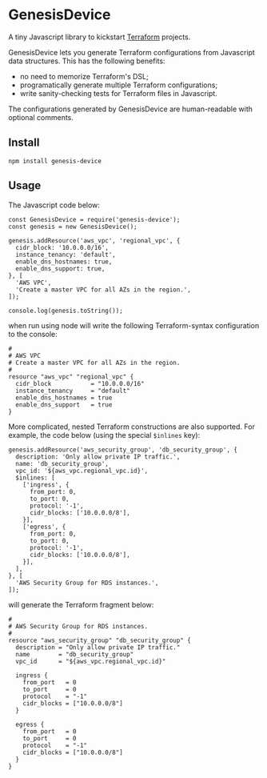 # GenesisDevice

A tiny Javascript library to kickstart [Terraform](https://www.terraform.io) projects.

GenesisDevice lets you generate Terraform configurations from Javascript data
structures. This has the following benefits:

  * no need to memorize Terraform's DSL;
  * programatically generate multiple Terraform configurations;
  * write sanity-checking tests for Terraform files in Javascript.

The configurations generated by GenesisDevice are human-readable with optional
comments.

## Install

    npm install genesis-device

## Usage

The Javascript code below:

    const GenesisDevice = require('genesis-device');
    const genesis = new GenesisDevice();

    genesis.addResource('aws_vpc', 'regional_vpc', {
      cidr_block: '10.0.0.0/16',
      instance_tenancy: 'default',
      enable_dns_hostnames: true,
      enable_dns_support: true,
    }, [
      'AWS VPC',
      'Create a master VPC for all AZs in the region.',
    ]);

    console.log(genesis.toString());

when run using node will write the following Terraform-syntax configuration to the console:

    #
    # AWS VPC
    # Create a master VPC for all AZs in the region.
    #
    resource "aws_vpc" "regional_vpc" {
      cidr_block           = "10.0.0.0/16"
      instance_tenancy     = "default"
      enable_dns_hostnames = true
      enable_dns_support   = true
    }

More complicated, nested Terraform constructions are also supported. For example, the code below (using the special `$inlines` key):

    genesis.addResource('aws_security_group', 'db_security_group', {
      description: 'Only allow private IP traffic.',
      name: 'db_security_group',
      vpc_id: '${aws_vpc.regional_vpc.id}',
      $inlines: [
        ['ingress', {
          from_port: 0,
          to_port: 0,
          protocol: '-1',
          cidr_blocks: ['10.0.0.0/8'],
        }],
        ['egress', {
          from_port: 0,
          to_port: 0,
          protocol: '-1',
          cidr_blocks: ['10.0.0.0/8'],
        }],
      ],
    }, [
      'AWS Security Group for RDS instances.',
    ]);

will generate the Terraform fragment below:

    #
    # AWS Security Group for RDS instances.
    #
    resource "aws_security_group" "db_security_group" {
      description = "Only allow private IP traffic."
      name        = "db_security_group"
      vpc_id      = "${aws_vpc.regional_vpc.id}"

      ingress {
        from_port   = 0
        to_port     = 0
        protocol    = "-1"
        cidr_blocks = ["10.0.0.0/8"]
      }

      egress {
        from_port   = 0
        to_port     = 0
        protocol    = "-1"
        cidr_blocks = ["10.0.0.0/8"]
      }
    }
